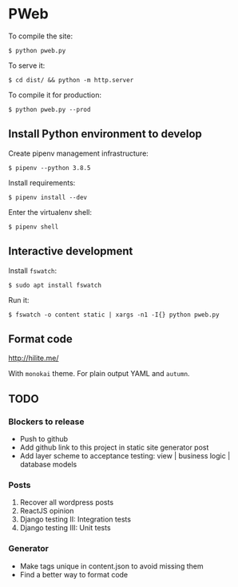 # PWeb

To compile the site:

    $ python pweb.py

To serve it:

    $ cd dist/ && python -m http.server

To compile it for production:

    $ python pweb.py --prod

## Install Python environment to develop

Create pipenv management infrastructure:

    $ pipenv --python 3.8.5

Install requirements:

    $ pipenv install --dev

Enter the virtualenv shell:

    $ pipenv shell

## Interactive development

Install `fswatch`:

    $ sudo apt install fswatch

Run it:

    $ fswatch -o content static | xargs -n1 -I{} python pweb.py

## Format code

http://hilite.me/

With `monokai` theme. For plain output YAML and `autumn`.

## TODO

### Blockers to release

- Push to github
- Add github link to this project in static site generator post
- Add layer scheme to acceptance testing: view | business logic | database models

### Posts

1. Recover all wordpress posts
2. ReactJS opinion
3. Django testing II: Integration tests
4. Django testing III: Unit tests

### Generator

- Make tags unique in content.json to avoid missing them
- Find a better way to format code
